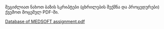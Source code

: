 შეგიძლიათ ნახოთ ბაზის სკრიპტები (ცხრილების შექმნა და პროცედურები) ქვემოთ მოცემულ PDF-ში.
 
 [Database of MEDSOFT assignment.pdf](https://github.com/user-attachments/files/22998563/Database.of.MEDSOFT.assignment.pdf)
